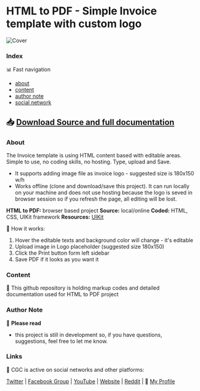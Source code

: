 # HTML to PDF - Simple Invoice template with custom logo

![Cover](https://raw.githubusercontent.com/cssmfc/obs/master/obs_overlays/obs_my_tipmenu/how%20to%20use/assets/cover_obs_overlay_bar.jpg)


### Index

:bar_chart: Fast navigation

* [about](README.md#about)
* [content](README.md#content)
* [author note](README.md#author-note)
* [social network](README.md#links)

## :inbox_tray: [Download Source and full documentation](https://github.com/cssmfc/obs/releases/tag/v1.0.MTM)

### About
The Invoice template is using HTML content based with editable areas. Simple to use, no coding skills, no hosting. Type, upload and Save.
* It supports adding image file as invoice logo - suggested size is 180x150 w/h
* Works offline (clone and download/save this project). It can run locally on your machine and does not use hosting because the logo is seved in browser session so if you refresh the page, all editing will be lost.

 

**HTML to PDF:** browser based project
**Source:** local/online
**Coded:** HTML, CSS, UIKit framework
**Resources:**  [UIKit](https://getuikit.com/)


:wrench: How it works:
1. Hover the editable texts and background color will change - it's editable
2. Upload image in Logo placeholder (suggested size 180x150)
3. Click the Print button form left sidebar
4. Save PDF if it looks as you want it





### Content

:open_file_folder: This github repository is holding markup codes and detailed documentation used for HTML to PDF project


### Author Note

:memo: **Please read**
* this project is still in development so, if you have questions, suggestions, feel free to let me know.




### Links 

:link: CGC is active on social networks and other platforms:

[Twitter](https://www.twitter.com/CSSMFC) | [Facebook Group](https://www.facebook.com/groups/xniteproductions/) | [YouTube](https://www.youtube.com/channel/UCbJQMNUNpK1Pt-uGyOq7iQw) | [Website](https://camgirl.cloud/) | [Reddit](https://www.reddit.com/r/CamgirlLiveEditor/) | :link: [My Profile](https://dan.camgirl.cloud/)
